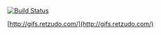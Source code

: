 [![Build Status](https://travis-ci.org/Retzudo/reaction-gifs.svg?branch=master)](https://travis-ci.org/Retzudo/reaction-gifs)

[http://gifs.retzudo.com/](http://gifs.retzudo.com/)
